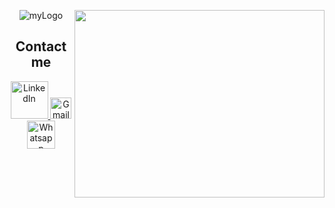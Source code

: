 
<p align="center">
    <img href="https://github.com/pedromaranini" src="https://i.ibb.co/pn7Q2P5/myLogo.jpg" alt="myLogo" border="0">
    <img href="https://github.com/pedromaranini" align="right" width="400" height="300" src="https://media.giphy.com/media/iIqmM5tTjmpOB9mpbn/source.gif" />
</p>

<h2 align="center">Contact me</h2>

<p align="center">
    <a href="https://www.linkedin.com/in/pedromaranini30/">
        <img alt="LinkedIn" width="60px" src="https://w7.pngwing.com/pngs/190/949/png-transparent-linkedin-social-media-lead-generation-marketing-about-me-creative-business-blue-text-trademark.png"/>
    </a>
    <a href="mailto:pedrolucasmaranini30@gmail.com">
        <img alt="Gmail" width="34px" src="https://img1.gratispng.com/20180320/dfq/kisspng-gmail-computer-icons-mobile-phones-logo-icon-gmail-symbol-5ab1a55de85888.3080917615215916459517.jpg"/>
    </a>
    <a href="https://api.whatsapp.com/send?phone=5513997553821&text=Faaaaala%20Pedro%2C%20venho%20atrav%C3%A9s%20do%20Github%20entrar%20em%20contato%20contigo!">
        <img alt="Whatsapp" width="45px" src="https://logospng.org/wp-content/uploads/whatsapp.jpg"/>
    </a>
</p>




